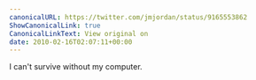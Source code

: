 ```yaml
---
canonicalURL: https://twitter.com/jmjordan/status/9165553862
ShowCanonicalLink: true
CanonicalLinkText: View original on
date: 2010-02-16T02:07:11+00:00
---
```

I can't survive without my computer.